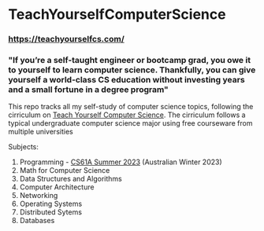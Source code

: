 # TeachYourselfComputerScience
### https://teachyourselfcs.com/
### "If you’re a self-taught engineer or bootcamp grad, you owe it to yourself to learn computer science. Thankfully, you can give yourself a world-class CS education without investing years and a small fortune in a degree program"

This repo tracks all my self-study of computer science topics, following the cirriculum on [Teach Yourself Computer Science](https://teachyourselfcs.com/). The cirriculum follows a typical undergraduate computer science major using free courseware from multiple universities


Subjects:
1. Programming - [CS61A Summer 2023](https://cs61a.org/) (Australian Winter 2023)
2. Math for Computer Science
3. Data Structures and Algorithms
4. Computer Architecture
5. Networking
6. Operating Systems
7. Distributed Sytems
8. Databases

